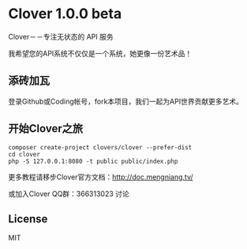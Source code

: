 Clover 1.0.0 beta
=======================================


Clover－－专注无状态的 API 服务

我希望您的API系统不仅仅是一个系统，她更像一份艺术品！


## 添砖加瓦

登录Github或Coding帐号，fork本项目，我们一起为API世界贡献更多艺术。


## 开始Clover之旅

```shell
composer create-project clovers/clover --prefer-dist
cd clover
php -S 127.0.0.1:8080 -t public public/index.php
```

更多教程请移步Clover官方文档：http://doc.mengniang.tv/

或加入Clover QQ群：366313023 讨论



## License

MIT